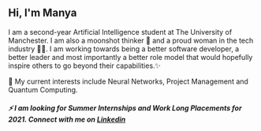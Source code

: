 ## Hi, I'm Manya
I am a second-year Artificial Intelligence student at The University of Manchester. I am also a moonshot thinker 🚀 and a proud woman in the tech industry 👩‍💻. I am working towards being a better software developer, a better leader and most importantly a better role model that would hopefully inspire others to go beyond their capabilities.✨ 

🔭 My current interests include Neural Networks, Project Management and Quantum Computing. 

##### ⚡ I am looking for Summer Internships and Work Long Placements for 2021. Connect with me on [Linkedin](https://www.linkedin.com/in/manya-girdhar/)

<!--
**manya-girdhar/manya-girdhar** is a ✨ _special_ ✨ repository because its `README.md` (this file) appears on your GitHub profile.

Here are some ideas to get you started:

- 🔭 I’m currently working on ...
- 🌱 I’m currently learning ...
- 👯 I’m looking to collaborate on ...
- 🤔 I’m looking for help with ...
- 💬 Ask me about ...
- 📫 How to reach me: ...
- 😄 Pronouns: ...
- ⚡ Fun fact: ...
-->
